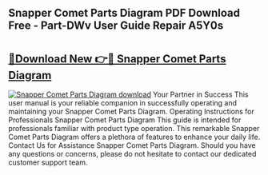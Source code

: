 ## Snapper Comet Parts Diagram PDF Download Free - Part-DWv User Guide Repair A5Y0s

# <h2><a href="http://dfpo3fm.blite.top/?on=Snapper+Comet+Parts+Diagram">🔗Download New 👉🔴 Snapper Comet Parts Diagram</a></h2>

[![Snapper Comet Parts Diagram download](https://i.imgur.com/lujVjoI.png)](http://dfpo3fm.blite.top/?on=Snapper+Comet+Parts+Diagram)
Your Partner in Success This user manual is your reliable companion in successfully operating and maintaining your Snapper Comet Parts Diagram. Operating Instructions for Professionals Snapper Comet Parts Diagram This guide is intended for professionals familiar with product type operation. This remarkable Snapper Comet Parts Diagram offers a plethora of features to enhance your daily life. Contact Us for Assistance Snapper Comet Parts Diagram. Should you have any questions or concerns, please do not hesitate to contact our dedicated customer support team.
